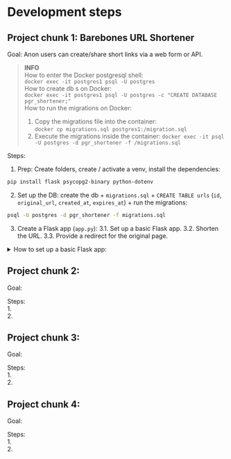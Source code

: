 # Development steps 

## Project chunk 1: Barebones URL Shortener

Goal: Anon users can create/share short links via a web form or API.

> **INFO**  
> How to enter the Docker postgresql shell:  
> `docker exec -it postgres1 psql -U postgres`  
> How to create db s on Docker:  
> `docker exec -it postgres1 psql -U postgres -c "CREATE DATABASE pgr_shortener;"`  
> Ноw to run the migrations on Docker: 
> 1. Copy the migrations file into the container:  
> `docker cp migrations.sql postgres1:/migration.sql` 
> 2. Execute the migrations inside the container: 
> `docker exec -it psql -U postgres -d pgr_shortener -f /migrations.sql`

Steps:   
1. Prep: Create folders, create  / activate a venv, install the dependencies:  
```sh
pip install flask psycopg2-binary python-dotenv
```  
2. Set up the DB: create the db + `migrations.sql` + `CREATE TABLE urls` (`id`, `original_url`, `created_at`, `expires_at`) + run the migrations:    
```sh  
psql -U postgres -d pgr_shortener -f migrations.sql
```   
3. Create a Flask app (`app.py`): 
    3.1. Set up a basic Flask app. 
    3.2. Shorten the URL. 
    3.3. Provide a redirect for the original page. 

<details>
    <summary>How to set up a basic Flask app: </summary>
  
    ```python
    import os, psycopg2, string 
    import creds
    from flask import Flask, render_template 

    app = Flask(__name__)
    app.config['SECRET_KEY'] = os.getenv('SECRET_KEY', 'dev-secret-default') 
    def get_db_conn():
        conn = psycopg2.connect(
            dbname=os.getenv('DB_NAME', 'shortener'), 
            user=os.getenv('DB_USER', 'postgres'),
            password=os.getenv('DB_PASSWORD', creds.db_password),
            host=os.getenv('DB_HOST', 'localhost')
        )
        return conn
    def generate_short_id(length=6):
        chars = string.ascii_letters + string.digits
        return ''.join(random.choice(chars) for _ in range(length))  

    @app.route('/', methods=['GET', 'POST']) # Ne
    def home():
        return render_template('index.html')

    if __name__ == '__main__':
        app.run(debug=True)
    ```
</details>



## Project chunk 2:

Goal:   

Steps:   
1.  
2. 


## Project chunk 3:

Goal:   

Steps:   
1.  
2. 


## Project chunk 4:

Goal:   

Steps:   
1.  
2. 


